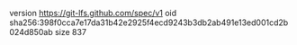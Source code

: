 version https://git-lfs.github.com/spec/v1
oid sha256:398f0cca7e17da31b42e2925f4ecd9243b3db2ab491e13ed001cd2b024d850ab
size 837
